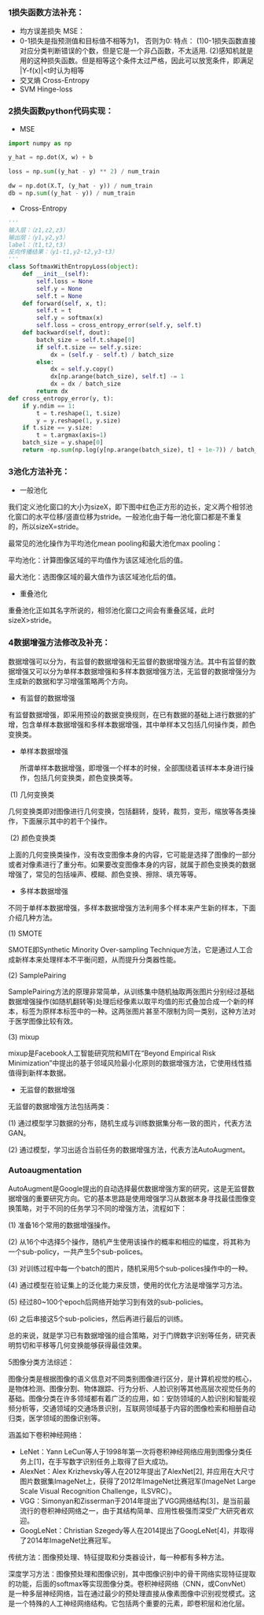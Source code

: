### 1损失函数方法补充：

+ 均方误差损失 MSE：
+ 0-1损失是指预测值和目标值不相等为1， 否则为0:
  特点：
  (1)0-1损失函数直接对应分类判断错误的个数，但是它是一个非凸函数，不太适用.
  (2)感知机就是用的这种损失函数。但是相等这个条件太过严格，因此可以放宽条件，即满足 |Y-f(x)|<t时认为相等
+ 交叉熵 Cross-Entropy 
+ SVM Hinge-loss

### 2损失函数python代码实现：

+ MSE

```python
import numpy as np

y_hat = np.dot(X, w) + b

loss = np.sum((y_hat - y) ** 2) / num_train

dw = np.dot(X.T, (y_hat - y)) / num_train
db = np.sum((y_hat - y)) / num_train
```

+ Cross-Entropy

```python
'''
输入层：（z1,z2,z3）
输出层：（y1,y2,y3）
label：（t1,t2,t3）
反向传播结果：（y1-t1,y2-t2,y3-t3）
'''
class SoftmaxWithEntropyLoss(object):
    def __init__(self):
        self.loss = None
        self.y = None
        self.t = None
    def forward(self, x, t):
        self.t = t
        self.y = softmax(x)
        self.loss = cross_entropy_error(self.y, self.t)
    def backward(self, dout):
        batch_size = self.t.shape[0]
        if self.t.size == self.y.size:
            dx = (self.y - self.t) / batch_size
        else:
            dx = self.y.copy()
            dx[np.arange(batch_size), self.t] -= 1
            dx = dx / batch_size
        return dx
def cross_entropy_error(y, t):
    if y.ndim == 1:
        t = t.reshape(1, t.size)
        y = y.reshape(1, y.size)
    if t.size == y.size:
        t = t.argmax(axis=1)
    batch_size = y.shape[0]
    return -np.sum(np.log(y[np.arange(batch_size), t] + 1e-7)) / batch_size
```

### 3池化方法补充：

+ 一般池化

我们定义池化窗口的大小为sizeX，即下图中红色正方形的边长，定义两个相邻池化窗口的水平位移/竖直位移为stride。一般池化由于每一池化窗口都是不重复的，所以sizeX=stride。

最常见的池化操作为平均池化mean pooling和最大池化max pooling：

平均池化：计算图像区域的平均值作为该区域池化后的值。

最大池化：选图像区域的最大值作为该区域池化后的值。

+ 重叠池化

重叠池化正如其名字所说的，相邻池化窗口之间会有重叠区域，此时sizeX>stride。

### 4数据增强方法修改及补充：

数据增强可以分为，有监督的数据增强和无监督的数据增强方法。其中有监督的数据增强又可以分为单样本数据增强和多样本数据增强方法，无监督的数据增强分为生成新的数据和学习增强策略两个方向。

+ 有监督的数据增强

有监督数据增强，即采用预设的数据变换规则，在已有数据的基础上进行数据的扩增，包含单样本数据增强和多样本数据增强，其中单样本又包括几何操作类，颜色变换类。

+ 单样本数据增强

  所谓单样本数据增强，即增强一个样本的时候，全部围绕着该样本本身进行操作，包括几何变换类，颜色变换类等。

​	(1) 几何变换类

​	几何变换类即对图像进行几何变换，包括翻转，旋转，裁剪，变形，缩放等各类操作，下面展示其中的若干个操作。

​	(2) 颜色变换类

​	上面的几何变换类操作，没有改变图像本身的内容，它可能是选择了图像的一部分或者对像素进行了重分布。如果要改变图像本身的内容，就属于颜色变换类的数据增强了，常见的包括噪声、模糊、颜色变换、擦除、填充等等。

+ 多样本数据增强

不同于单样本数据增强，多样本数据增强方法利用多个样本来产生新的样本，下面介绍几种方法。

(1) SMOTE

SMOTE即Synthetic Minority Over-sampling Technique方法，它是通过人工合成新样本来处理样本不平衡问题，从而提升分类器性能。

(2) SamplePairing

SamplePairing方法的原理非常简单，从训练集中随机抽取两张图片分别经过基础数据增强操作(如随机翻转等)处理后经像素以取平均值的形式叠加合成一个新的样本，标签为原样本标签中的一种。这两张图片甚至不限制为同一类别，这种方法对于医学图像比较有效。

(3) mixup

mixup是Facebook人工智能研究院和MIT在“Beyond Empirical Risk Minimization”中提出的基于邻域风险最小化原则的数据增强方法，它使用线性插值得到新样本数据。

+ 无监督的数据增强

无监督的数据增强方法包括两类：

(1) 通过模型学习数据的分布，随机生成与训练数据集分布一致的图片，代表方法GAN。

(2) 通过模型，学习出适合当前任务的数据增强方法，代表方法AutoAugment。

### Autoaugmentation

AutoAugment是Google提出的自动选择最优数据增强方案的研究，这是无监督数据增强的重要研究方向。它的基本思路是使用增强学习从数据本身寻找最佳图像变换策略，对于不同的任务学习不同的增强方法，流程如下：

(1) 准备16个常用的数据增强操作。

(2) 从16个中选择5个操作，随机产生使用该操作的概率和相应的幅度，将其称为一个sub-policy，一共产生5个sub-polices。

(3) 对训练过程中每一个batch的图片，随机采用5个sub-polices操作中的一种。

(4) 通过模型在验证集上的泛化能力来反馈，使用的优化方法是增强学习方法。

(5) 经过80~100个epoch后网络开始学习到有效的sub-policies。

(6) 之后串接这5个sub-policies，然后再进行最后的训练。

总的来说，就是学习已有数据增强的组合策略，对于门牌数字识别等任务，研究表明剪切和平移等几何变换能够获得最佳效果。

5图像分类方法综述：

图像分类是根据图像的语义信息对不同类别图像进行区分，是计算机视觉的核心，是物体检测、图像分割、物体跟踪、行为分析、人脸识别等其他高层次视觉任务的基础。图像分类在许多领域都有着广泛的应用，如：安防领域的人脸识别和智能视频分析等，交通领域的交通场景识别，互联网领域基于内容的图像检索和相册自动归类，医学领域的图像识别等。

涵盖如下卷积神经网络：

- LeNet：Yann LeCun等人于1998年第一次将卷积神经网络应用到图像分类任务上[1]，在手写数字识别任务上取得了巨大成功。
- AlexNet：Alex Krizhevsky等人在2012年提出了AlexNet[2], 并应用在大尺寸图片数据集ImageNet上，获得了2012年ImageNet比赛冠军(ImageNet Large Scale Visual Recognition Challenge，ILSVRC）。
- VGG：Simonyan和Zisserman于2014年提出了VGG网络结构[3]，是当前最流行的卷积神经网络之一，由于其结构简单、应用性极强而深受广大研究者欢迎。
- GoogLeNet：Christian Szegedy等人在2014提出了GoogLeNet[4]，并取得了2014年ImageNet比赛冠军。

传统方法：图像预处理、特征提取和分类器设计，每一种都有多种方法。

深度学习方法：图像预处理和图像识别，其中图像识别中的骨干网络实现特征提取的功能，后面的softmax等实现图像分类。卷积神经网络（CNN，或ConvNet）是一种多层神经网络，旨在通过最少的预处理直接从像素图像中识别视觉模式。这是一个特殊的人工神经网络结构。它包括两个重要的元素，即卷积层和池化层。

